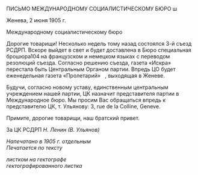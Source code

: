 ПИСЬМО МЕЖДУНАРОДНОМУ СОЦИАЛИСТИЧЕСКОМУ БЮРО ш

Женева, 2 июня 1905 г.

Международному социалистическому бюро

Дорогие товарищи! Несколько недель тому назад состоялся 3-й съезд РСДРП. Вско­ре выйдет в свет и будет доставлена в Бюро специальная брошюра104 на французском и немецком языках с переводом резолюций съезда. Согласно решению съезда, газета «Искра» перестала быть Центральным Органом партии. Впредь ЦО будет еженедель­ная газета «Пролетарий»   , выходящая в Женеве.

Будучи, согласно новому уставу, единственным центральным учреждением нашей партии, ЦК назначит представителя партии в Международное бюро. Мы просим Вас обращаться впредь к представителю ЦК, т. Ульянову: 3, rue de la Colline, Geneve.

Примите, дорогие товарищи, наш братский привет.

За ЦК РСДРП _Н. Ленин (В. Ульянов)_

_Напечатано в 1905 г. отдельным                                                            Печатается по тексту_

_листком на гектографе_                                                              _гектографированного листка_